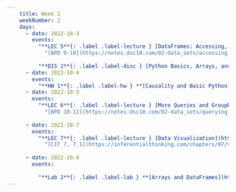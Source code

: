 ```yaml
---
    title: Week 2
    weekNumber: 2
    days:
      - date: 2022-10-3
        events:
          "**LEC 5**{: .label .label-lecture } [DataFrames: Accessing, Sorting, and Querying](http://datahub.ucsd.edu/user-redirect/git-sync?repo=https://github.com/dsc-courses/dsc10-2022-fa&subPath=lectures/lec05/lec05.ipynb) [✏️](resources/lectures/lec05/lec05.html)":
            "[BPD 9-10](https://notes.dsc10.com/02-data_sets/accessing.html)"
                
          "**DIS 2**{: .label .label-disc } [Python Basics, Arrays, and DataFrames](https://practice.dsc10.com/disc02/index.html)":
      - date: 2022-10-4
        events:
          "**HW 1**{: .label .label-hw } **[Causality and Basic Python](http://datahub.ucsd.edu/user-redirect/git-sync?repo=https://github.com/dsc-courses/dsc10-2022-fa&subPath=homeworks/hw01/hw01.ipynb)**":
      - date: 2022-10-5
        events:
          "**LEC 6**{: .label .label-lecture } [More Queries and GroupBy](http://datahub.ucsd.edu/user-redirect/git-sync?repo=https://github.com/dsc-courses/dsc10-2022-fa&subPath=lectures/lec06/lec06.ipynb) [✏️](resources/lectures/lec06/lec06solutions.html) ([extra video](https://youtu.be/xg7rnjWnZ48?t=598))":
            "[BPD 10-11](https://notes.dsc10.com/02-data_sets/querying.html)"
                
      - date: 2022-10-7
        events:
          "**LEC 7**{: .label .label-lecture } [Data Visualization](http://datahub.ucsd.edu/user-redirect/git-sync?repo=https://github.com/dsc-courses/dsc10-2022-fa&subPath=lectures/lec07/lec07.ipynb) [✏️](resources/lectures/lec07/lec07.html) ([extra videos](https://www.youtube.com/playlist?list=PLDNbnocpJUhbczUw2Rw6bqreEECMvZ8gN))":
            "[CIT 7, 7.1](https://inferentialthinking.com/chapters/07/Visualization.html)"
                
      - date: 2022-10-8
        events:
          
          "**Lab 2**{: .label .label-lab } **[Arrays and DataFrames](https://datahub.ucsd.edu/hub/user-redirect/git-pull?repo=https%3A%2F%2Fgithub.com%2Fdsc-courses%2Fdsc10-2022-fa&urlpath=tree%2Fdsc10-2022-fa%2Flabs%2Flab02%2Flab02.ipynb&branch=main)**":
---
```

